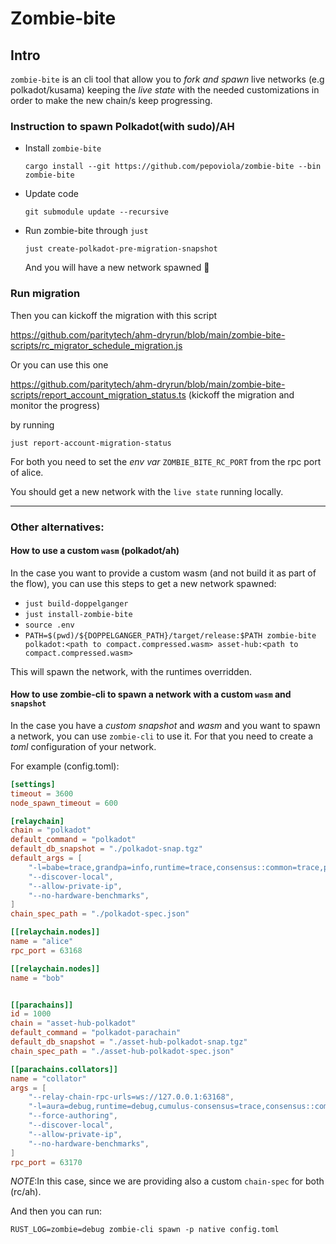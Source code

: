 # Zombie-bite

## Intro

`zombie-bite` is an cli tool that allow you to _fork and spawn_ live networks (e.g polkadot/kusama) keeping the _live state_ with the needed customizations in order to make the new chain/s keep progressing.

### Instruction to spawn Polkadot(with sudo)/AH

 - Install `zombie-bite`

   ```
   cargo install --git https://github.com/pepoviola/zombie-bite --bin zombie-bite
   ```

 - Update code

    ```
    git submodule update --recursive
    ```
  - Run zombie-bite through `just`

    ```
    just create-polkadot-pre-migration-snapshot
    ```

    And you will have a new network spawned 🚀

### Run migration

Then you can kickoff the migration with this script

https://github.com/paritytech/ahm-dryrun/blob/main/zombie-bite-scripts/rc_migrator_schedule_migration.js

Or you can use this one

https://github.com/paritytech/ahm-dryrun/blob/main/zombie-bite-scripts/report_account_migration_status.ts (kickoff the migration and monitor the progress)

by running

```
just report-account-migration-status
```

For both you need to set the _env var_ `ZOMBIE_BITE_RC_PORT` from the rpc port of alice.


You should get a new network with the `live state` running locally.


---

### Other alternatives:

#### How to use a custom `wasm` (polkadot/ah)

In the case you want to provide a custom wasm (and not build it as part of the flow), you can use this steps to get a new network spawned:

- `just build-doppelganger`
- `just install-zombie-bite`
- `source .env`
- `PATH=$(pwd)/${DOPPELGANGER_PATH}/target/release:$PATH zombie-bite polkadot:<path to compact.compressed.wasm> asset-hub:<path to compact.compressed.wasm>`


This will spawn the network, with the runtimes overridden.


#### How to use zombie-cli to spawn a network with a custom `wasm` and `snapshot`

In the case you have a _custom snapshot_ and _wasm_ and you want to spawn a network, you can use `zombie-cli` to use it. For that you need to create a _toml_ configuration of your network.

For example (config.toml):

```toml
[settings]
timeout = 3600
node_spawn_timeout = 600

[relaychain]
chain = "polkadot"
default_command = "polkadot"
default_db_snapshot = "./polkadot-snap.tgz"
default_args = [
    "-l=babe=trace,grandpa=info,runtime=trace,consensus::common=trace,parachain=debug",
    "--discover-local",
    "--allow-private-ip",
    "--no-hardware-benchmarks",
]
chain_spec_path = "./polkadot-spec.json"

[[relaychain.nodes]]
name = "alice"
rpc_port = 63168

[[relaychain.nodes]]
name = "bob"


[[parachains]]
id = 1000
chain = "asset-hub-polkadot"
default_command = "polkadot-parachain"
default_db_snapshot = "./asset-hub-polkadot-snap.tgz"
chain_spec_path = "./asset-hub-polkadot-spec.json"

[[parachains.collators]]
name = "collator"
args = [
    "--relay-chain-rpc-urls=ws://127.0.0.1:63168",
    "-l=aura=debug,runtime=debug,cumulus-consensus=trace,consensus::common=trace,parachain::collation-generation=trace,parachain::collator-protocol=trace,parachain=debug",
    "--force-authoring",
    "--discover-local",
    "--allow-private-ip",
    "--no-hardware-benchmarks",
]
rpc_port = 63170

```

_NOTE_:In this case, since we are providing also a custom `chain-spec` for both (rc/ah).

And then you can run:

```
RUST_LOG=zombie=debug zombie-cli spawn -p native config.toml
```



